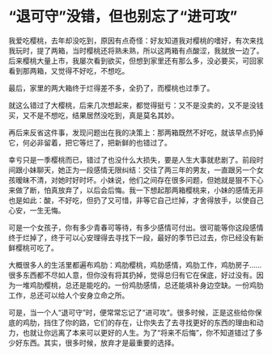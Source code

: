 # “退可守”没错，但也别忘了“进可攻”

我爱吃樱桃，去年却没吃到，原因有点奇怪：好友知道我对樱桃的嗜好，有次来找我玩时，提了两箱，当时樱桃还将熟未熟，所以这两箱有点酸涩，我就放一边了。后来樱桃大量上市，我屡次看到欲买，但想到家里还有那么多，没必要买，可回家看到那两箱，又觉得不好吃，不想吃。 

最后，家里的两大箱终于烂得差不多，全扔了，而樱桃也过季了。 

就这么错过了大樱桃，后来几次想起来，都觉得挺亏：又不是没卖的，又不是没钱买，又不是不想吃，结果居然没吃到，真是莫名其妙。 

再后来反省这件事，发现问题出在我的决策上：那两箱既然不好吃，就该早点扔掉它，何必非留着，把它等烂了，把新鲜的也错过了。 

幸亏只是一季樱桃而已，错过了也没什么大损失，要是人生大事就悲剧了。前段时间跟小妹聊天，她正为一段感情无限纠结：交往了两三年的男友，一直跟另一个女孩暧昧不清，对她时好时坏。小妹说，他们之间存在很多问题，但她就是狠不下心来做了断，怕真放弃了，以后会后悔。我一下想起那两箱樱桃来，小妹的感情无非也是如此：酸，不好吃，但扔了又可惜，非等它自己烂掉，才舍得放手，以使自己心安，一生无悔。 

可是一个女孩子，你有多少青春可等待，有多少感情可付出。很可能等你这段感情终于烂掉了，终于可以心安理得去寻找下一段，最好的季节已过去，你已经没有新鲜樱桃可吃了。 

大概很多人的生活里都遍布鸡肋：鸡肋樱桃，鸡肋感情，鸡肋工作，鸡肋房子……很多东西都不尽如人意，但你没有将其扔掉，觉得总归有它在保底，好过没有。因为一堆鸡肋樱桃，总还是能吃的。一份鸡肋感情，总还能填补身边空缺。一份鸡肋工作，总还可以给人个安身立命之所。 

可是，当一个人“退可守”时，便常常忘记了“进可攻”。很多时候，正是这些给你保底的鸡肋，挡住了你的路，它们的存在，让你失去了去寻找更好的东西的理由和动力，也就让你远离了本来可以更好的人生。为了“将来不后悔”，你不知道错过了多少好东西。其实，很多时候，放弃才是最重要的选择。